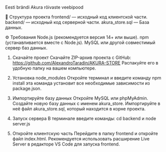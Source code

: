 Eesti brändi Akura rõivaste veebipood

📁 Структура проекта
frontend/ — исходный код клиентской части.
backend/ — исходный код серверной части.
akura_store.sql — База данных.

⚙️ Требования
Node.js (рекомендуется версия 14+ или выше).
npm (устанавливается вместе с Node.js).
MySQL или другой совместимый сервер баз данных.

1. Скачайте проект
Скачайте ZIP-архив проекта с GitHub:
https://github.com/AlexandroTaradin/AKURA-STORE
Распакуйте его в удобную папку на вашем компьютере.

2. Установка node_modules
Откройте терминал и введите команду npm install
эта команда установит все необходимые зависимости из package.json.

3. Импортируйте базу данных
Откройте MySQL или phpMyAdmin.
Создайте новую базу данных с именем akura_store.
Импортируйте в неё файл akura_store.sql, который находится в корне проекта.

4. Запуск сервера
В терминале введите команды:
cd backend и 
node server.js

5. Откройте клиентскую часть
Перейдите в папку frontend и откройте файл index.html.
Рекомендуется использовать расширение Live Server в редакторе VS Code для запуска frontend.
